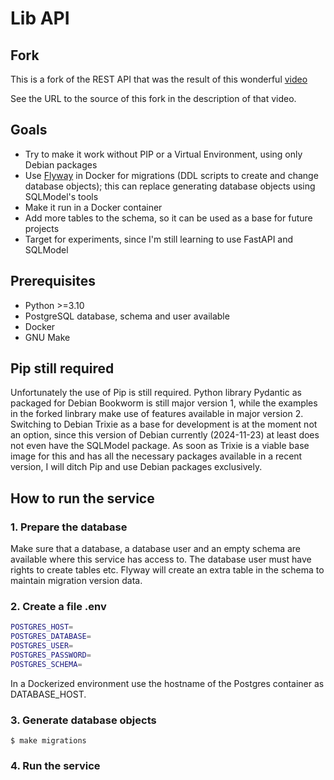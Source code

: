 # Lib API

## Fork

This is a fork of the REST API that was the result of this wonderful [video](https://youtu.be/I8WiIXMDydw)

See the URL to the source of this fork in the description of that video.

## Goals

- Try to make it work without PIP or a Virtual Environment,
  using only Debian packages
- Use [Flyway](https://www.red-gate.com/products/flyway/)
  in Docker for migrations
  (DDL scripts to create and change database objects);
  this can replace generating database objects using SQLModel's tools
- Make it run in a Docker container
- Add more tables to the schema,
  so it can be used as a base for future projects
- Target for experiments,
  since I'm still learning to use FastAPI and SQLModel

## Prerequisites

- Python >=3.10
- PostgreSQL database, schema and user available
- Docker
- GNU Make

## Pip still required

Unfortunately the use of Pip is still required.
Python library Pydantic as packaged for Debian Bookworm is still major version 1,
while the examples in the forked linbrary make use of features available in major version 2.
Switching to Debian Trixie as a base for development is at the moment not an option,
since this version of Debian currently (2024-11-23) at least does not even have the SQLModel package.
As soon as Trixie is a viable base image for this and has all the necessary packages available
in a recent version, I will ditch Pip and use Debian packages exclusively.

## How to run the service

### 1. Prepare the database

Make sure that a database, a database user and an empty schema
are available where this service has access to.
The database user must have rights to create tables etc.
Flyway will create an extra table in the schema to maintain migration version data.

### 2. Create a file .env

```bash
POSTGRES_HOST=
POSTGRES_DATABASE=
POSTGRES_USER=
POSTGRES_PASSWORD=
POSTGRES_SCHEMA=
```

In a Dockerized environment use the hostname of the Postgres container as DATABASE_HOST.

### 3. Generate database objects

```shell
$ make migrations
```
### 4. Run the service
